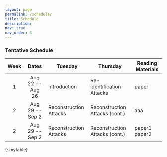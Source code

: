 ```yaml
---
layout: page
permalink: /schedule/
title: Schedule
description:
nav: true
nav_order: 3
---
```


### Tentative Schedule


| Week |       Dates      |  Tuesday | Thursday | Reading Materials |
|:----:|:----------------:|---------|---------|--------|
| 1    | Aug 22 -- Aug 26 | Introduction | Re-identification Attacks | [paper]({{site.url}}/assets/img/6.jpg)  |
| 2 |  Aug 29 -- Sep 2  | Reconstruction Attacks | Reconstruction Attacks (cont.) | aaa |
| 2 |  Aug 29 -- Sep 2  | Reconstruction Attacks | Reconstruction Attacks (cont.) | paper1 <br> paper2|
{:.mytable}
